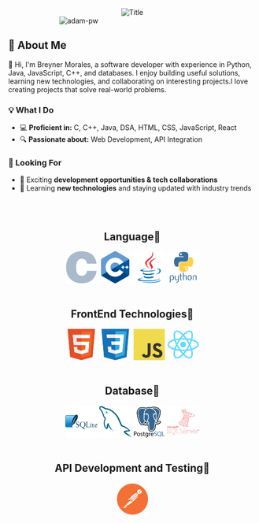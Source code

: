 

<!--Header Name GIF or Animation-->
<div align="center">
  <img src="https://readme-typing-svg.herokuapp.com?font=Architects+Daughter&color=%ffffff&size=50&center=true&vCenter=true&height=60&width=700&lines=Heyyy!+I'm+Breyner+Morales;Welcome+to+my+profile!" alt="Title"></img>
</div>


<!--GIF -->
<div style="display: flex; justify-content: flex-end;">
  <img align="right" src="https://github.com/Adam-pw/Adam-pw/blob/main/animation_500_kxa883sd.gif" width='400' alt="adam-pw"   />    
</div>


<!--- About me-->
## 🚀 About Me  

👋 Hi, I'm Breyner Morales, a software developer with experience in Python, Java, JavaScript, C++, and databases. I enjoy building useful solutions, learning new technologies, and collaborating on interesting projects.I love creating projects that solve real-world problems.

### 💡 What I Do  
- 💻 **Proficient in:** C, C++, Java, DSA, HTML, CSS, JavaScript, React  
- 🔍 **Passionate about:** Web Development, API Integration  

### 🚀 Looking For  
- 💼 Exciting **development opportunities & tech collaborations**  
- 📖 Learning **new technologies** and staying updated with industry trends  

<br><br>


<!---Language-->
<div align="center">
  <h2 align="center">Language🚀</h2>
  <img src="https://github.com/devicons/devicon/blob/master/icons/c/c-original.svg" alt="C" width="65">
  <img src="https://github.com/devicons/devicon/blob/master/icons/cplusplus/cplusplus-original.svg" alt="C++" width="65">
  <img src="https://github.com/devicons/devicon/blob/master/icons/java/java-original.svg" alt="Java" width="65">
  <img src="https://github.com/devicons/devicon/blob/master/icons/python/python-original-wordmark.svg" alt="Java" width="65">
</div>
<br>


<!--FrontEnd Technologies-->
<div align="center">
  <h2 align="center">FrontEnd Technologies🚀</h2>
  <img src="https://github.com/devicons/devicon/blob/master/icons/html5/html5-original.svg" alt="HTML" width="65">
  <img src="https://github.com/devicons/devicon/blob/master/icons/css3/css3-original.svg" alt="CSS" width="65">
  
  <img src="https://github.com/devicons/devicon/blob/master/icons/javascript/javascript-original.svg" alt="JavaScript" width="65">
  <img src="https://github.com/devicons/devicon/blob/master/icons/react/react-original.svg" alt="React" width="65">      
</div>
<br>


<!--Database-->
<div align="center">
  <h2 align="center">Database🚀</h2>
  <img src="https://github.com/devicons/devicon/blob/master/icons/sqlite/sqlite-original-wordmark.svg" alt="Sqlite" width="65">
  <img src="https://github.com/devicons/devicon/blob/master/icons/mysql/mysql-original.svg" alt="MySQL" width="65">
  <img src="https://github.com/devicons/devicon/blob/master/icons/postgresql/postgresql-original-wordmark.svg" alt="Postgre" width="65">
  <img src="https://github.com/devicons/devicon/blob/master/icons/microsoftsqlserver/microsoftsqlserver-line-wordmark.svg" alt="Postgre" width="65">
</div>
<br>


<!--API Development and Testing-->
<div align="center">
  <h2 align="center">API Development and Testing🚀</h2>
  <img src="https://github.com/devicons/devicon/blob/master/icons/postman/postman-original.svg" alt="postman" width="65">
</div>
<br>
